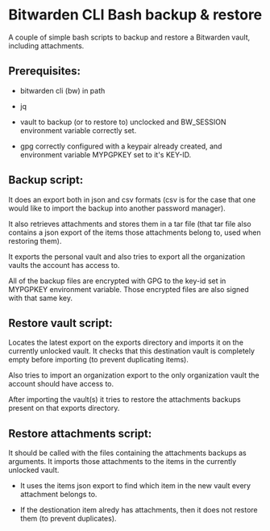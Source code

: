 # Bitwarden CLI Bash backup & restore

A couple of simple bash scripts to backup and restore a Bitwarden vault,
including attachments.

## Prerequisites:

  * bitwarden cli (bw) in path

  * jq

  * vault to backup (or to restore to) unclocked and BW_SESSION environment
    variable correctly set.

  * gpg correctly configured with a keypair already created, and environment
    variable MYPGPKEY set to it's KEY-ID.


## Backup script:

It does an export both in json and csv formats (csv is for the case that one
would like to import the backup into another password manager).

It also retrieves attachments and stores them in a tar file (that tar file also
contains a json export of the items those attachments belong to, used when
restoring them).

It exports the personal vault and also tries to export all the organization
vaults the account has access to.

All of the backup files are encrypted with GPG to the key-id set in MYPGPKEY
environment variable. Those encrypted files are also signed with that same key.


## Restore vault script:

Locates the latest export on the exports directory and imports it on the
currently unlocked vault. It checks that this destination vault is completely
empty before importing (to prevent duplicating items).

Also tries to import an organization export to the only organization vault the
account should have access to.

After importing the vault(s) it tries to restore the attachments backups
present on that exports directory.


## Restore attachments script:

It should be called with the files containing the attachments backups as
arguments. It imports those attachments to the items in the currently unlocked
vault.

  * It uses the items json export to find which item in the new vault every
    attachment belongs to.

  * If the destionation item alredy has attachments, then it does not restore
    them (to prevent duplicates).

